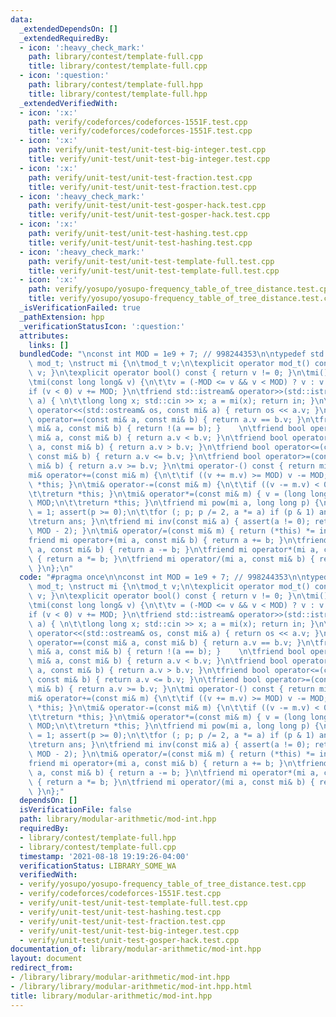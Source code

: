 ```yaml
---
data:
  _extendedDependsOn: []
  _extendedRequiredBy:
  - icon: ':heavy_check_mark:'
    path: library/contest/template-full.cpp
    title: library/contest/template-full.cpp
  - icon: ':question:'
    path: library/contest/template-full.hpp
    title: library/contest/template-full.hpp
  _extendedVerifiedWith:
  - icon: ':x:'
    path: verify/codeforces/codeforces-1551F.test.cpp
    title: verify/codeforces/codeforces-1551F.test.cpp
  - icon: ':x:'
    path: verify/unit-test/unit-test-big-integer.test.cpp
    title: verify/unit-test/unit-test-big-integer.test.cpp
  - icon: ':x:'
    path: verify/unit-test/unit-test-fraction.test.cpp
    title: verify/unit-test/unit-test-fraction.test.cpp
  - icon: ':heavy_check_mark:'
    path: verify/unit-test/unit-test-gosper-hack.test.cpp
    title: verify/unit-test/unit-test-gosper-hack.test.cpp
  - icon: ':x:'
    path: verify/unit-test/unit-test-hashing.test.cpp
    title: verify/unit-test/unit-test-hashing.test.cpp
  - icon: ':heavy_check_mark:'
    path: verify/unit-test/unit-test-template-full.test.cpp
    title: verify/unit-test/unit-test-template-full.test.cpp
  - icon: ':x:'
    path: verify/yosupo/yosupo-frequency_table_of_tree_distance.test.cpp
    title: verify/yosupo/yosupo-frequency_table_of_tree_distance.test.cpp
  _isVerificationFailed: true
  _pathExtension: hpp
  _verificationStatusIcon: ':question:'
  attributes:
    links: []
  bundledCode: "\nconst int MOD = 1e9 + 7; // 998244353\n\ntypedef std::decay<decltype(MOD)>::type\
    \ mod_t; \nstruct mi {\n\tmod_t v;\n\texplicit operator mod_t() const { return\
    \ v; }\n\texplicit operator bool() const { return v != 0; }\n\tmi() { v = 0; }\n\
    \tmi(const long long& v) {\n\t\tv = (-MOD <= v && v < MOD) ? v : v % MOD;\n\t\t\
    if (v < 0) v += MOD; }\n\tfriend std::istream& operator>>(std::istream& in, mi&\
    \ a) { \n\t\tlong long x; std::cin >> x; a = mi(x); return in; }\n\tfriend std::ostream&\
    \ operator<<(std::ostream& os, const mi& a) { return os << a.v; }\n\tfriend bool\
    \ operator==(const mi& a, const mi& b) { return a.v == b.v; }\n\tfriend bool operator!=(const\
    \ mi& a, const mi& b) { return !(a == b); }    \n\tfriend bool operator<(const\
    \ mi& a, const mi& b) { return a.v < b.v; }\n\tfriend bool operator>(const mi&\
    \ a, const mi& b) { return a.v > b.v; }\n\tfriend bool operator<=(const mi& a,\
    \ const mi& b) { return a.v <= b.v; }\n\tfriend bool operator>=(const mi& a, const\
    \ mi& b) { return a.v >= b.v; }\n\tmi operator-() const { return mi(-v); }\n\t\
    mi& operator+=(const mi& m) {\n\t\tif ((v += m.v) >= MOD) v -= MOD;\n\t\treturn\
    \ *this; }\n\tmi& operator-=(const mi& m) {\n\t\tif ((v -= m.v) < 0) v += MOD;\n\
    \t\treturn *this; }\n\tmi& operator*=(const mi& m) { v = (long long)v * m.v %\
    \ MOD;\n\t\treturn *this; }\n\tfriend mi pow(mi a, long long p) {\n\t\tmi ans\
    \ = 1; assert(p >= 0);\n\t\tfor (; p; p /= 2, a *= a) if (p & 1) ans *= a;\n\t\
    \treturn ans; }\n\tfriend mi inv(const mi& a) { assert(a != 0); return pow(a,\
    \ MOD - 2); }\n\tmi& operator/=(const mi& m) { return (*this) *= inv(m); }\n\t\
    friend mi operator+(mi a, const mi& b) { return a += b; }\n\tfriend mi operator-(mi\
    \ a, const mi& b) { return a -= b; }\n\tfriend mi operator*(mi a, const mi& b)\
    \ { return a *= b; }\n\tfriend mi operator/(mi a, const mi& b) { return a /= b;\
    \ }\n};\n"
  code: "#pragma once\n\nconst int MOD = 1e9 + 7; // 998244353\n\ntypedef std::decay<decltype(MOD)>::type\
    \ mod_t; \nstruct mi {\n\tmod_t v;\n\texplicit operator mod_t() const { return\
    \ v; }\n\texplicit operator bool() const { return v != 0; }\n\tmi() { v = 0; }\n\
    \tmi(const long long& v) {\n\t\tv = (-MOD <= v && v < MOD) ? v : v % MOD;\n\t\t\
    if (v < 0) v += MOD; }\n\tfriend std::istream& operator>>(std::istream& in, mi&\
    \ a) { \n\t\tlong long x; std::cin >> x; a = mi(x); return in; }\n\tfriend std::ostream&\
    \ operator<<(std::ostream& os, const mi& a) { return os << a.v; }\n\tfriend bool\
    \ operator==(const mi& a, const mi& b) { return a.v == b.v; }\n\tfriend bool operator!=(const\
    \ mi& a, const mi& b) { return !(a == b); }    \n\tfriend bool operator<(const\
    \ mi& a, const mi& b) { return a.v < b.v; }\n\tfriend bool operator>(const mi&\
    \ a, const mi& b) { return a.v > b.v; }\n\tfriend bool operator<=(const mi& a,\
    \ const mi& b) { return a.v <= b.v; }\n\tfriend bool operator>=(const mi& a, const\
    \ mi& b) { return a.v >= b.v; }\n\tmi operator-() const { return mi(-v); }\n\t\
    mi& operator+=(const mi& m) {\n\t\tif ((v += m.v) >= MOD) v -= MOD;\n\t\treturn\
    \ *this; }\n\tmi& operator-=(const mi& m) {\n\t\tif ((v -= m.v) < 0) v += MOD;\n\
    \t\treturn *this; }\n\tmi& operator*=(const mi& m) { v = (long long)v * m.v %\
    \ MOD;\n\t\treturn *this; }\n\tfriend mi pow(mi a, long long p) {\n\t\tmi ans\
    \ = 1; assert(p >= 0);\n\t\tfor (; p; p /= 2, a *= a) if (p & 1) ans *= a;\n\t\
    \treturn ans; }\n\tfriend mi inv(const mi& a) { assert(a != 0); return pow(a,\
    \ MOD - 2); }\n\tmi& operator/=(const mi& m) { return (*this) *= inv(m); }\n\t\
    friend mi operator+(mi a, const mi& b) { return a += b; }\n\tfriend mi operator-(mi\
    \ a, const mi& b) { return a -= b; }\n\tfriend mi operator*(mi a, const mi& b)\
    \ { return a *= b; }\n\tfriend mi operator/(mi a, const mi& b) { return a /= b;\
    \ }\n};"
  dependsOn: []
  isVerificationFile: false
  path: library/modular-arithmetic/mod-int.hpp
  requiredBy:
  - library/contest/template-full.hpp
  - library/contest/template-full.cpp
  timestamp: '2021-08-18 19:19:26-04:00'
  verificationStatus: LIBRARY_SOME_WA
  verifiedWith:
  - verify/yosupo/yosupo-frequency_table_of_tree_distance.test.cpp
  - verify/codeforces/codeforces-1551F.test.cpp
  - verify/unit-test/unit-test-template-full.test.cpp
  - verify/unit-test/unit-test-hashing.test.cpp
  - verify/unit-test/unit-test-fraction.test.cpp
  - verify/unit-test/unit-test-big-integer.test.cpp
  - verify/unit-test/unit-test-gosper-hack.test.cpp
documentation_of: library/modular-arithmetic/mod-int.hpp
layout: document
redirect_from:
- /library/library/modular-arithmetic/mod-int.hpp
- /library/library/modular-arithmetic/mod-int.hpp.html
title: library/modular-arithmetic/mod-int.hpp
---
```


